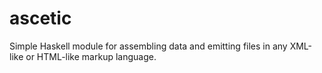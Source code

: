 ascetic
=======

Simple Haskell module for assembling data and emitting files in any XML-like or HTML-like markup language.
